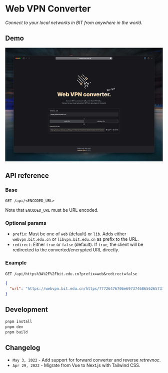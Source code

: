 # Web VPN Converter

*Connect to your local networks in BIT from anywhere in the world.*

## Demo

[![screenshot](assets/screenshot.png)](https://webvpn.swo.moe)

## API reference

### Base

```http
GET /api/<ENCODED_URL>
```

Note that `ENCODED_URL` must be URL encoded.

### Optional params

* `prefix`: Must be one of `web` (default) or `lib`. Adds either `webvpn.bit.edu.cn` or `libvpn.bit.edu.cn` as prefix to the URL.
* `redirect`: Either `true` or `false` (default). If `true`, the client will be redirected to the converted/encrypted URL directly.

### Example

```http
GET /api/https%3A%2F%2Fbit.edu.cn?prefix=web&redirect=false
```

```json
{
  "url": "https://webvpn.bit.edu.cn/https/77726476706e69737468656265737421f2fe55d222347d1e7d06"
}
```

## Development

```bash
pnpm install
pnpm dev
pnpm build
```

## Changelog

* `May 3, 2022` - Add support for forward converter and reverse *retrevnoc*.
* `Apr 29, 2022` - Migrate from Vue to Next.js with Tailwind CSS.
